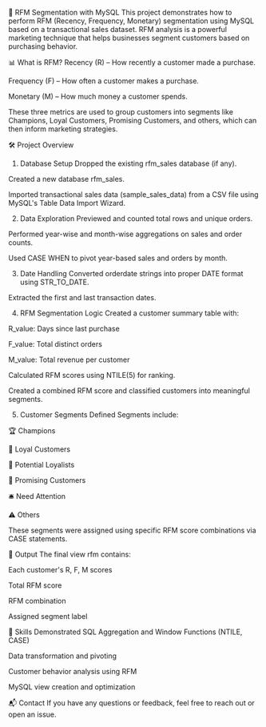 🧮 RFM Segmentation with MySQL
This project demonstrates how to perform RFM (Recency, Frequency, Monetary) segmentation using MySQL based on a transactional sales dataset. RFM analysis is a powerful marketing technique that helps businesses segment customers based on purchasing behavior.

📊 What is RFM?
Recency (R) – How recently a customer made a purchase.

Frequency (F) – How often a customer makes a purchase.

Monetary (M) – How much money a customer spends.

These three metrics are used to group customers into segments like Champions, Loyal Customers, Promising Customers, and others, which can then inform marketing strategies.

🛠️ Project Overview
1. Database Setup
Dropped the existing rfm_sales database (if any).

Created a new database rfm_sales.

Imported transactional sales data (sample_sales_data) from a CSV file using MySQL's Table Data Import Wizard.

2. Data Exploration
Previewed and counted total rows and unique orders.

Performed year-wise and month-wise aggregations on sales and order counts.

Used CASE WHEN to pivot year-based sales and orders by month.

3. Date Handling
Converted orderdate strings into proper DATE format using STR_TO_DATE.

Extracted the first and last transaction dates.

4. RFM Segmentation Logic
Created a customer summary table with:

R_value: Days since last purchase

F_value: Total distinct orders

M_value: Total revenue per customer

Calculated RFM scores using NTILE(5) for ranking.

Created a combined RFM score and classified customers into meaningful segments.

5. Customer Segments Defined
Segments include:

🏆 Champions

💛 Loyal Customers

🌱 Potential Loyalists

🌟 Promising Customers

🛎️ Need Attention

⚠️ Others

These segments were assigned using specific RFM score combinations via CASE statements.

📂 Output
The final view rfm contains:

Each customer's R, F, M scores

Total RFM score

RFM combination

Assigned segment label

🧠 Skills Demonstrated
SQL Aggregation and Window Functions (NTILE, CASE)

Data transformation and pivoting

Customer behavior analysis using RFM

MySQL view creation and optimization

📬 Contact
If you have any questions or feedback, feel free to reach out or open an issue.
